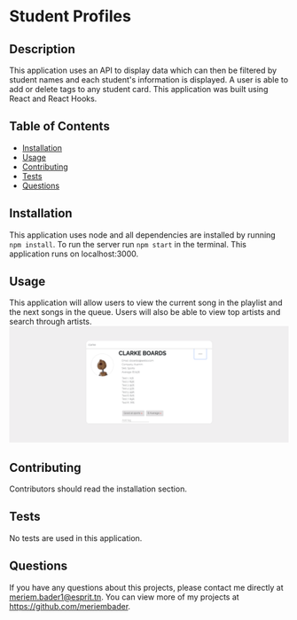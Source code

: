 # Student Profiles

## Description 
This application uses an API to display data which can then be filtered by student names and each student's information is displayed. A user is able to add or delete tags to any student card. This application was built using React and React Hooks. 

## Table of Contents
* [Installation](#installation)
* [Usage](#usage)
* [Contributing](#contributing)
* [Tests](#tests)
* [Questions](#questions)

## Installation 
This application uses node and all dependencies are installed by running `npm install`. To run the server run `npm start` in the terminal. This application runs on localhost:3000. 

## Usage 
This application will allow users to view the current song in the playlist and the next songs in the queue. Users will also be able to view top artists and search through artists.<br>
<img src="public/images/app.png">

## Contributing 
Contributors should read the installation section. 

## Tests
No tests are used in this application.

## Questions
If you have any questions about this projects, please contact me directly at meriem.bader1@esprit.tn. You can view more of my projects at https://github.com/meriembader.
